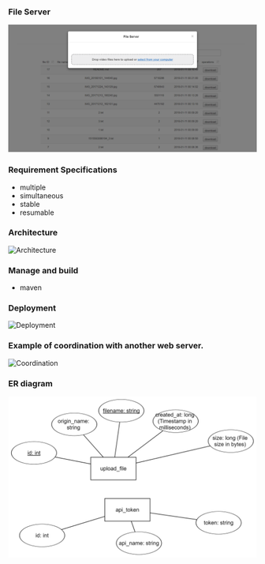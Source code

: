 ### File Server
![File Server UI](ui.png)

### Requirement Specifications
- multiple 
- simultaneous
- stable 
- resumable

### Architecture
![Architecture](arch.png)

### Manage and build
- maven

### Deployment
![Deployment](deploy.png)

### Example of coordination with another web server.
![Coordination](coordinate.png)

### ER diagram
![ER diagram](tables.png)
